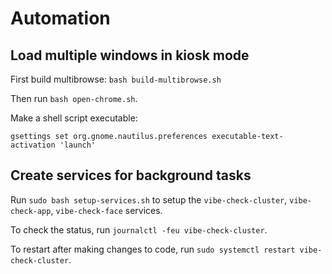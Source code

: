 # Automation

## Load multiple windows in kiosk mode

First build multibrowse: `bash build-multibrowse.sh`

Then run `bash open-chrome.sh`.

Make a shell script executable:

```
gsettings set org.gnome.nautilus.preferences executable-text-activation 'launch'
```

## Create services for background tasks

Run `sudo bash setup-services.sh` to setup the `vibe-check-cluster`, `vibe-check-app`, `vibe-check-face` services.

To check the status, run `journalctl -feu vibe-check-cluster`.

To restart after making changes to code, run `sudo systemctl restart vibe-check-cluster`.